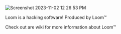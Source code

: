
![Screenshot 2023-11-02 12 26 53 PM](https://github.com/14Codes/LOOM/assets/147854889/48f42d18-56bc-4b4e-8d77-3831e49f678e)

Loom is a hacking software! Produced by Loom™️ 


Check out are wiki for more information about Loom™️ 
